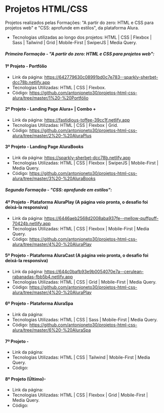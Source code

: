 # Projetos HTML/CSS

Projetos realizados pelas Formações: "A partir do zero: HTML e CSS para projetos web" e "CSS: aprofunde em estilos", da plataforma Alura.

- Tecnologias utilizadas ao longo dos projetos: HTML | CSS | Flexbox | Sass | Tailwind | Grid | Mobile-First | SwiperJS | Media Query.

##### Primeira Formação - "A partir do zero: HTML e CSS para projetos web":

#### 1º Projeto - Portfólio
- Link da página: https://642779630c08991bd0c7e783--sparkly-sherbet-dcc78b.netlify.app
- Tecnologias Utilizadas: HTML | CSS | Flexbox.
- Código: https://github.com/antonioneto30/projetos-html-css-alura/tree/master/1%20-%20Portfólio

#### 2º Projeto - Landing Page Alura+ | Combo +
- Link da página: https://fastidious-toffee-39cc1f.netlify.app
- Tecnologias Utilizadas: HTML | CSS | Flexbox | Grid.
- Código: https://github.com/antonioneto30/projetos-html-css-alura/tree/master/2%20-%20AluraPlus

#### 3º Projeto - Landing Page AluraBooks
- Link da página: https://sparkly-sherbet-dcc78b.netlify.app
- Tecnologias Utilizadas: HTML | CSS | Flexbox | SwiperJS | Mobile-First | Media Query.
- Código: https://github.com/antonioneto30/projetos-html-css-alura/tree/master/3%20-%20AluraBooks

##### Segunda Formação - "CSS: aprofunde em estilos":

#### 4º Projeto - Plataforma AluraPlay (A página veio pronta, o desafio foi deixá-la responsiva)
- Link da página: https://6446aeb2568d2008aba937fe--mellow-puffpuff-70424b.netlify.app
- Tecnologias Utilizadas: HTML | CSS | Flexbox | Mobile-First | Media Query.
- Código: https://github.com/antonioneto30/projetos-html-css-alura/tree/master/4%20-%20AluraPlay

#### 5º Projeto - Plataforma AluraCast (A página veio pronta, o desafio foi deixá-la responsiva)
- Link da página: https://644c0bafb93e9b0054070e7a--cerulean-rabanadas-fbb5b4.netlify.app
- Tecnologias Utilizadas: HTML | CSS | Grid | Mobile-First | Media Query.
- Código: https://github.com/antonioneto30/projetos-html-css-alura/tree/master/4%20-%20AluraPlay

#### 6º Projeto - Plataforma AluraSpa
- Link da página:
- Tecnologias Utilizadas: HTML | CSS | Sass | Mobile-First | Media Query.
- Código: https://github.com/antonioneto30/projetos-html-css-alura/tree/master/6%20-%20AluraSpa

#### 7º Projeto - 
- Link da página:
- Tecnologias Utilizadas: HTML | CSS | Tailwind | Mobile-First | Media Query.
- Código:

#### 8º Projeto (Último)- 
- Link da página:
- Tecnologias Utilizadas: HTML | CSS | Flexbox | Grid | Mobile-First | Media Query.
- Código:
